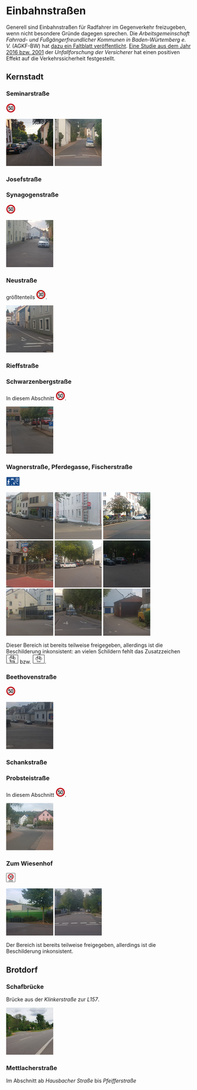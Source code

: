 # Einbahnstraßen

Generell sind Einbahnstraßen für Radfahrer im Gegenverkehr freizugeben, wenn nicht besondere Gründe dagegen sprechen.
Die *Arbeitsgemeinschaft Fahrrad- und Fußgängerfreundlicher Kommunen in Baden-Würtemberg e. V.* (AGKF-BW) hat [dazu ein Faltblatt veröffentlicht](https://www.agfk-bw.de/fileadmin/user_upload/Projekte/Faktenblaetter/AGFK_BW_Faktenblatt_Einbahnstrassen.pdf).
[Eine Studie aus dem Jahr 2016 bzw. 2001](https://udv.de/de/file/9673/download?token=UtmWZLB1) der *Unfallforschung der Versicherer* hat einen positiven Effekt auf die Verkehrssicherheit festgestellt.

## Kernstadt

### Seminarstraße

<img alt="50" src="signs/274.50.png" height="25"/>

<a href="media/seminarstr.jpg"><img alt="Seminarstraße" src="media/thumb-seminarstr.jpg"/></a>
<a href="media/20200919_181616.jpg"><img alt="Seminarstraße" src="media/thumb-20200919_181616.jpg"/></a>

### Josefstraße

### Synagogenstraße

<img alt="50" src="signs/274.50.png" height="25"/>

<a href="media/20200919_184031.jpg"><img alt="Synagogenstraße" src="media/thumb-20200919_184031.jpg"/></a>

### Neustraße
größtenteils <img alt="30" src="signs/274.30.png" height="25"/>.

<a href="media/20200919_190127.jpg"><img alt="Neustraße Ende" src="media/thumb-20200919_190127.jpg"/></a>

### Rieffstraße

### Schwarzenbergstraße

In diesem Abschnitt <img alt="50" src="signs/274.50.png" height="25"/>.

<a href="media/20200919_185036.jpg"><img alt="Schwarzenbergstraße" src="media/thumb-20200919_185036.jpg"/></a>

### Wagnerstraße, Pferdegasse, Fischerstraße

<img alt="verkehrsberuhigt" src="signs/325.1.png" height="25"/>

<a href="media/20200919_183742.jpg"><img alt="Neustraße/Pferdegasse" src="media/thumb-20200919_183742.jpg"/></a>
<a href="media/20200919_183919.jpg"><img alt="Pferdegasse" src="media/thumb-20200919_183919.jpg"/></a>
<a href="media/20200919_183017.jpg"><img alt="Am Werthchen Brücke Altstadt 1" src="media/thumb-20200919_183017.jpg"/></a>
<a href="media/20200919_183042.jpg"><img alt="Am Werthchen Brücke Altstadt 2" src="media/thumb-20200919_183042.jpg"/></a>
<a href="media/20200919_183208.jpg"><img alt="Am Werthchen/Wagnerstraße 1" src="media/thumb-20200919_183208.jpg"/></a>
<a href="media/20200919_183254.jpg"><img alt="Am Werthchen/Wagnerstraße 2" src="media/thumb-20200919_183254.jpg"/></a>
<a href="media/20200919_183633.jpg"><img alt="Am Werthchen/Wagnerstraße 3" src="media/thumb-20200919_183633.jpg"/></a>
<a href="media/20200919_183402.jpg"><img alt="Am Werthchen Ende" src="media/thumb-20200919_183402.jpg"/></a>
<a href="media/20200919_183524.jpg"><img alt="Am Seffersbach" src="media/thumb-20200919_183524.jpg"/></a>

Dieser Bereich ist bereits teilweise freigegeben, allerdings ist die Beschilderung inkonsistent: an vielen Schildern fehlt das Zusatzzeichen <img alt="1000-32" src="signs/1000-32.png" height="25"/> bzw. <img alt="1022-10" src="signs/1022-10.png" height="25"/>.

### Beethovenstraße
<img alt="50" src="signs/274.50.png" height="25"/>

<a href="media/20200919_181113.jpg"><img alt="Beethovenstraße" src="media/thumb-20200919_181113.jpg"/></a>

### Schankstraße

### Probsteistraße
In diesem Abschnitt <img alt="50" src="signs/274.50.png" height="25"/>.

<a href="media/20200919_184515.jpg"><img alt="Probsteistraße" src="media/thumb-20200919_184515.jpg"/></a>

### Zum Wiesenhof
<img alt="z30" src="signs/274.1.png" height="25"/>

<a href="media/20200919_181804.jpg"><img alt="Wiesenhof Inkonsistenz" src="media/thumb-20200919_181804.jpg"/></a>
<a href="media/20200919_181535.jpg"><img alt="Wiesenhof Ende" src="media/thumb-20200919_181535.jpg"/></a>

Der Bereich ist bereits teilweise freigegeben, allerdings ist die Beschilderung inkonsistent.

## Brotdorf

### Schafbrücke 
Brücke aus der *Klinkerstraße* zur *L157*.

<a href="media/mzg-bd-einbahnstrasse-2.jpg"><img alt="Schafbrücke Einbahnstraße" src="media/thumb-mzg-bd-einbahnstrasse-2.jpg"/></a>

### Mettlacherstraße
Im Abschnitt ab *Hausbacher Straße* bis *Pfeifferstraße*

